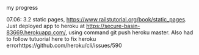 my progress

07.06: 
3.2 static pages, https://www.railstutorial.org/book/static_pages.  
Just deployed app to heroku at https://secure-basin-83669.herokuapp.com/, using command git push heroku master.
Also had to follow tutuorial here to fix heroku errorhttps://github.com/heroku/cli/issues/590